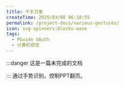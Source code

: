 ```yaml
---
title: 千手万象
createTime: 2025/03/08 06:18:55
permalink: /project-docs/various-gestures/
icon: svg-spinners:blocks-wave
tags:
  - PGuide OAuth
  - 计算机视觉
---
```

:::danger 这是一篇未完成的文档

:::
通过手势识别，控制PPT翻页。